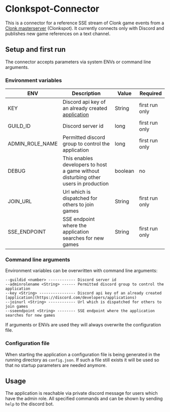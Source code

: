 # Clonkspot-Connector
This is a connector for a reference SSE stream of Clonk game events from
a [Clonk masterserver](https://github.com/clonkspot/league) (Clonkspot). It currently connects only with Discord and
publishes new game references on a text channel.

## Setup and first run
The connector accepts parameters via system ENVs or command line arguments.
### Environment variables
|ENV|Description|Value|Required|
|--|--|--|--|
|KEY|Discord api key of an already created [application](https://discord.com/developers/applications) |String|first run only|
|GUILD_ID|Discord server id|long|first run only|
|ADMIN_ROLE_NAME|Permitted discord group to control the application|long|first run only|
|DEBUG|This enables developers to host a game without disturbing other users in production|boolean|no|
|JOIN_URL|Url which is dispatched for others to join games|String|first run only|
|SSE_ENDPOINT|SSE endpoint where the application searches for new games|String|first run only|

### Command line arguments
Environment variables can be overwritten with command line arguments:
```
--guildid <number> ------------ Discord server id
--adminrolename <String> ------ Permitted discord group to control the application
--key <String> ---------------- Discord api key of an already created [application](https://discord.com/developers/applications)
--joinurl <String> ------------ Url which is dispatched for others to join games
--sseendpoint <String> -------- SSE endpoint where the application searches for new games
```

If arguments or ENVs are used they will always overwrite the configuration file.
### Configuration file
When starting the application a configuration file is being generated in the running directory as `config.json`. If such a file still exists it will be used so that no startup parameters are needed anymore.

## Usage
The application is reachable via private discord message for users which have the admin role. All specified commands and can be shown by sending `help` to the discord bot.